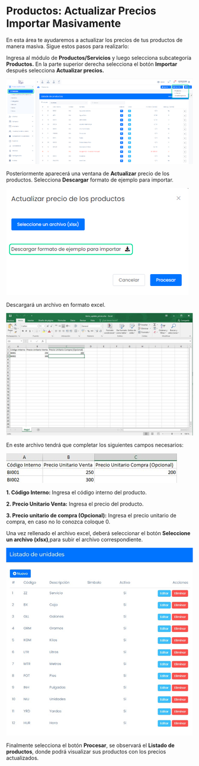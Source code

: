 # Productos: Actualizar Precios Importar Masivamente
En esta área te ayudaremos a actualizar los precios de tus productos de manera masiva. Sigue estos pasos para realizarlo:

Ingresa al módulo de **Productos/Servicios** y luego selecciona subcategoría **Productos.** En la parte superior derecha selecciona el botón **Importar** después selecciona **Actualizar precios.**

![Alt text](img/Actualizar%20Precios%20Importar%20Masivamente_01.jpg)

Posteriormente aparecerá una ventana de **Actualizar** precio de los productos. Selecciona **Descargar** formato de ejemplo para importar.

![Alt text](img/Actualizar%20Precios%20Importar%20Masivamente_02.jpg)

Descargará un archivo en formato excel.

![Alt text](img/Actualizar%20Precios%20Importar%20Masivamente_03.jpg)

En este archivo tendrá que completar los siguientes campos necesarios:

![Alt text](img/Actualizar%20Precios%20Importar%20Masivamente_04.jpg)

**1.  Código Interno:** Ingresa el código interno del producto.

**2.  Precio Unitario Venta:** Ingresa el precio del producto.

**3.  Precio unitario de compra (Opcional):** Ingresa el precio unitario de compra, en caso no lo conozca coloque 0.

Una vez rellenado el archivo excel, deberá seleccionar el botón **Seleccione un archivo (xlsx)**,para subir el archivo correspondiente.

![Alt text](img/Importar%20masivamente_05.jpg)

Finalmente selecciona el botón **Procesar**, se observará el **Listado de productos**, donde podrá visualizar sus productos con los precios actualizados.